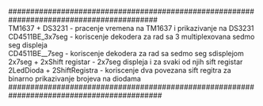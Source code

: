 ##########################################################################################<br />
TM1637 + DS3231 - pracenje vremena na TM1637 i prikazivanje na DS3231 <br />
CD4511BE_3x7seg - koriscenje dekodera za rad sa 3 multiplexovana sedmo seg displeja <br />
CD4511BE__7seg - koriscenje dekodera za rad sa sedmo seg sdisplejom <br />
2x7seg + 2xShift registar - 2x7seg displeja i za svaki od njih sift registar <br />
2LedDioda + 2ShiftRegistra - koriscenje dva povezana sift regitra za binarno prikazivanje brojeva na diodama<br />
###########################################################################################<br />
